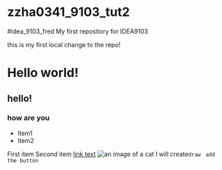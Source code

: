 # zzha0341_9103_tut2
#idea_9103_fred
My first repository for IDEA9103

this is my first local change to the repo!

# Hello world!
## hello!
### how are you
- Item1
- Item2
  
First item
Second item
[link text]()
![an image of a cat]()
I will create`draw`
``` add the button```
